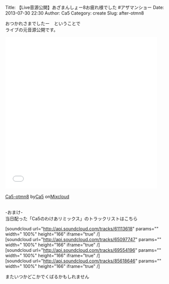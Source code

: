 Title: 【Live音源公開】あざまんしょー8お疲れ様でした #アザマンショー
Date: 2013-07-30 22:30
Author: Ca5
Category: create
Slug: after-otmn8

おつかれさまでしたー　ということで  
ライブの元音源公開です。

<iframe width="480" height="480" src="//www.mixcloud.com/widget/iframe/?feed=http%3A%2F%2Fwww.mixcloud.com%2Fca54makske%2Fca5-otmn8%2F&amp;embed_uuid=4e76e03a-b61f-4e4a-984a-d7aded3d7930&amp;stylecolor=&amp;embed_type=widget_standard" frameborder="0"></iframe>

<div style="clear:both; height:3px; width:472px;">

</div>

[Ca5-otmn8](http://www.mixcloud.com/ca54makske/ca5-otmn8/?utm_source=widget&utm_medium=web&utm_campaign=base_links&utm_term=resource_link)<span>
by</span>[Ca5](http://www.mixcloud.com/ca54makske/?utm_source=widget&utm_medium=web&utm_campaign=base_links&utm_term=profile_link)<span>
on</span>[Mixcloud](http://www.mixcloud.com/?utm_source=widget&utm_medium=web&utm_campaign=base_links&utm_term=homepage_link)

<div style="clear:both; height:3px;">

</div>

-おまけ-  
当日配った「Ca5のわけあリミックス」のトラックリストはこちら

[soundcloud url="http://api.soundcloud.com/tracks/61113618" params=""
width=" 100%" height="166" iframe="true" /]  
[soundcloud url="http://api.soundcloud.com/tracks/65097747" params=""
width=" 100%" height="166" iframe="true" /]  
[soundcloud url="http://api.soundcloud.com/tracks/69554196" params=""
width=" 100%" height="166" iframe="true" /]  
[soundcloud url="http://api.soundcloud.com/tracks/85618646" params=""
width=" 100%" height="166" iframe="true" /]

またいつかどこかでくばるかもしれません

